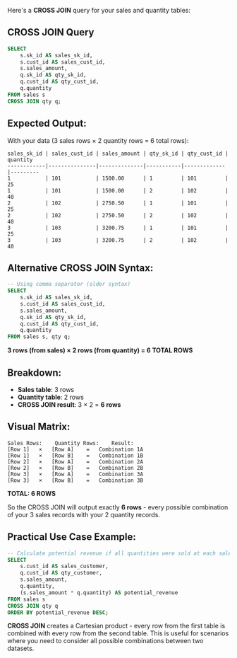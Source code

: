 Here's a **CROSS JOIN** query for your sales and quantity tables:

## CROSS JOIN Query

```sql
SELECT 
    s.sk_id AS sales_sk_id,
    s.cust_id AS sales_cust_id,
    s.sales_amount,
    q.sk_id AS qty_sk_id,
    q.cust_id AS qty_cust_id,
    q.quantity
FROM sales s
CROSS JOIN qty q;
```

## Expected Output:

With your data (3 sales rows × 2 quantity rows = 6 total rows):

```
sales_sk_id | sales_cust_id | sales_amount | qty_sk_id | qty_cust_id | quantity
------------|---------------|--------------|-----------|-------------|---------
1           | 101           | 1500.00      | 1         | 101         | 25
1           | 101           | 1500.00      | 2         | 102         | 40
2           | 102           | 2750.50      | 1         | 101         | 25
2           | 102           | 2750.50      | 2         | 102         | 40
3           | 103           | 3200.75      | 1         | 101         | 25
3           | 103           | 3200.75      | 2         | 102         | 40
```

## Alternative CROSS JOIN Syntax:

```sql
-- Using comma separator (older syntax)
SELECT 
    s.sk_id AS sales_sk_id,
    s.cust_id AS sales_cust_id,
    s.sales_amount,
    q.sk_id AS qty_sk_id,
    q.cust_id AS qty_cust_id,
    q.quantity
FROM sales s, qty q;
```
**3 rows (from sales) × 2 rows (from quantity) = 6 TOTAL ROWS**

## Breakdown:

- **Sales table**: 3 rows
- **Quantity table**: 2 rows  
- **CROSS JOIN result**: 3 × 2 = **6 rows**

## Visual Matrix:

```
Sales Rows:    Quantity Rows:    Result:
[Row 1]   ×   [Row A]    =   Combination 1A
[Row 1]   ×   [Row B]    =   Combination 1B
[Row 2]   ×   [Row A]    =   Combination 2A
[Row 2]   ×   [Row B]    =   Combination 2B
[Row 3]   ×   [Row A]    =   Combination 3A
[Row 3]   ×   [Row B]    =   Combination 3B
```

**TOTAL: 6 ROWS**

So the CROSS JOIN will output exactly **6 rows** - every possible combination of your 3 sales records with your 2 quantity records.

## Practical Use Case Example:

```sql
-- Calculate potential revenue if all quantities were sold at each sales price
SELECT 
    s.cust_id AS sales_customer,
    q.cust_id AS qty_customer,
    s.sales_amount,
    q.quantity,
    (s.sales_amount * q.quantity) AS potential_revenue
FROM sales s
CROSS JOIN qty q
ORDER BY potential_revenue DESC;
```

**CROSS JOIN** creates a Cartesian product - every row from the first table is combined with every row from the second table. This is useful for scenarios where you need to consider all possible combinations between two datasets.
